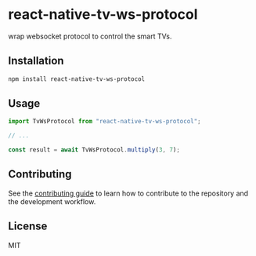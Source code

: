 # react-native-tv-ws-protocol

wrap websocket protocol to control the smart TVs.

## Installation

```sh
npm install react-native-tv-ws-protocol
```

## Usage

```js
import TvWsProtocol from "react-native-tv-ws-protocol";

// ...

const result = await TvWsProtocol.multiply(3, 7);
```

## Contributing

See the [contributing guide](CONTRIBUTING.md) to learn how to contribute to the repository and the development workflow.

## License

MIT
